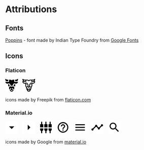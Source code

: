 # Attributions

## Fonts

[Poppins](https://fonts.google.com/specimen/Poppins) - font made by Indian Type Foundry from [Google Fonts](https://fonts.google.co)

## Icons

### Flaticon

<p float="left">
  <img src="../minotor/front/src/img/logos/minotaur.svg" width="40px" style="margin-right:10px" />
  <img src="../minotor/front/src/img/logos/minotaur-lines.svg" width="40px" />
</p>

icons made by Freepik from [flaticon.com](https://www.flaticon.com/)

### Material.io

<p float="left">
  <img src="../minotor/front/src/img/arrow-down.svg" width="40px" style="margin-right:10px" />
  <img src="../minotor/front/src/img/arrow-right.svg" width="40px" style="margin-right:10px" />
  <img src="../minotor/front/src/img/features.svg" width="40px" style="margin-right:10px" />
  <img src="../minotor/front/src/img/help.svg" width="40px" style="margin-right:10px" />
  <img src="../minotor/front/src/img/menu.svg" width="40px" style="margin-right:10px" />
  <img src="../minotor/front/src/img/prediction.svg" width="40px" style="margin-right:10px" />
  <img src="../minotor/front/src/img/search.svg" width="40px" style="margin-right:10px" />
</p>

icons made by Google from [material.io](https://material.io/)
